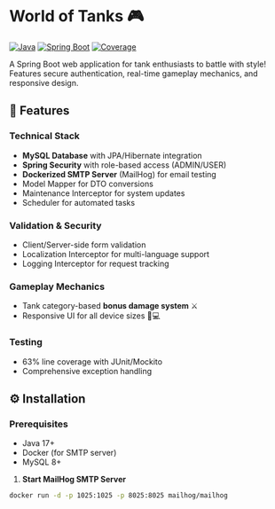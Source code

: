 # World of Tanks 🎮

[![Java](https://img.shields.io/badge/Java-17%2B-blue)](https://java.com)
[![Spring Boot](https://img.shields.io/badge/Spring%20Boot-3.1%2B-brightgreen)](https://spring.io)
[![Coverage](https://img.shields.io/badge/Line%20Coverage-63%25-yellowgreen)](https://testing.com)

A Spring Boot web application for tank enthusiasts to battle with style! Features secure authentication, real-time gameplay mechanics, and responsive design.

## 🚀 Features

### Technical Stack
- **MySQL Database** with JPA/Hibernate integration
- **Spring Security** with role-based access (ADMIN/USER)
- **Dockerized SMTP Server** (MailHog) for email testing
- Model Mapper for DTO conversions
- Maintenance Interceptor for system updates
- Scheduler for automated tasks

### Validation & Security
- Client/Server-side form validation
- Localization Interceptor for multi-language support
- Logging Interceptor for request tracking

### Gameplay Mechanics
- Tank category-based **bonus damage system** ⚔️
- Responsive UI for all device sizes 📱💻

### Testing
- 63% line coverage with JUnit/Mockito
- Comprehensive exception handling

## ⚙️ Installation

### Prerequisites
- Java 17+
- Docker (for SMTP server)
- MySQL 8+

1. **Start MailHog SMTP Server**
```bash
docker run -d -p 1025:1025 -p 8025:8025 mailhog/mailhog